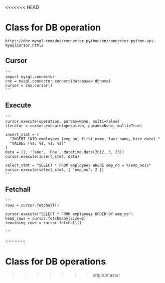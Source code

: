 <<<<<<< HEAD
# Class for DB operation
    https://dev.mysql.com/doc/connector-python/en/connector-python-api-mysqlcursor.htmls
    
## Cursor
    '''
    import mysql.connector
    cnx = mysql.connector.connect(database='dbname)
    cursor = cnx.cursor()
    '''

## Execute
    '''
    cursor.execute(operation, params=None, multi=False)
    iterator = cursor.execute(operation, params=None, multi=True)

    insert_stmt = (
      "INSERT INTO employees (emp_no, first_name, last_name, hire_date) "
      "VALUES (%s, %s, %s, %s)"
    )
    data = (2, 'Jane', 'Doe', datetime.date(2012, 3, 23))
    cursor.execute(insert_stmt, data)
    
    select_stmt = "SELECT * FROM employees WHERE emp_no = %(emp_no)s"
    cursor.execute(select_stmt, { 'emp_no': 2 })
    '''

## Fetchall
    '''
    rows = cursor.fetchall()

    cursor.execute("SELECT * FROM employees ORDER BY emp_no")
    head_rows = cursor.fetchmany(size=2)
    remaining_rows = cursor.fetchall()
           
    '''    
=======
# Class for DB operations
>>>>>>> origin/master
